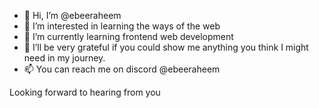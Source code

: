 - 👋 Hi, I’m @ebeeraheem
- 👀 I’m interested in learning the ways of the web
- 🌱 I’m currently learning frontend web development
- 💞️ I’ll be very grateful if you could show me anything you think I might need in my journey.
- 📫 You can reach me on discord @ebeeraheem

Looking forward to hearing from you

<!---
ebeeraheem/ebeeraheem is a ✨ special ✨ repository because its `README.md` (this file) appears on your GitHub profile.
You can click the Preview link to take a look at your changes.
--->

